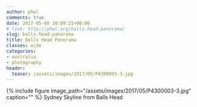```yaml
---
author: phwl
comments: true
date: 2017-05-08 10:09:21+00:00
# link: http://phwl.org/balls-head-panorama/
slug: balls-head-panorama
title: Balls Head Panorama
classes: wide
categories:
- australia
- photography
header:
  teaser: /assets/images/2017/05/P4300003-3.jpg
---
```


{% include figure image_path="/assets/images/2017/05/P4300003-3.jpg" caption="" %}
Sydney Skyline from Balls Head
